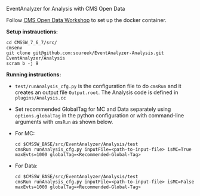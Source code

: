 EventAnalyzer for Analysis with CMS Open Data

Follow [CMS Open Data Workshop](https://cms-opendata-workshop.github.io/workshopwhepp-lesson-docker/03-docker-for-cms-opendata/index.html) to set up the 
docker container.

**Setup instrauctions:**
```
cd CMSSW_7_6_7/src/
cmsenv
git clone git@github.com:soureek/EventAnalyzer-Analysis.git EventAnalyzer/Analysis
scram b -j 9
```

**Running instructions:**
  
  - `test/runAnalysis_cfg.py` is the configuration file to do `cmsRun` and it creates an output file `Output.root`. The Analysis code is defined in `plugins/Analysis.cc`
  
  - Set recommended GlobalTag for MC and Data separately using `options.globalTag` in the python configuration or with command-line arguments with `cmsRun`
    as shown below.
  
  - For MC:   
    ```
    cd $CMSSW_BASE/src/EventAnalyzer/Analysis/test
    cmsRun runAnalysis_cfg.py inputFile=<path-to-input-file> isMC=True maxEvts=1000 globalTag=<Recommended-Global-Tag>
    ```
  
  - For Data:
    ```
    cd $CMSSW_BASE/src/EventAnalyzer/Analysis/test
    cmsRun runAnalysis_cfg.py inputFile=<path-to-input-file> isMC=False maxEvts=1000 globalTag=<Recommended-Global-Tag>
    ```
